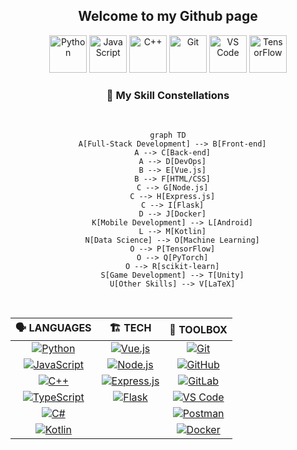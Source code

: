 <h2 align="center">Welcome to my Github page</h2>
<div align="center">
  <img src="https://i.giphy.com/media/LMt9638dO8dftAjtco/giphy.webp" width="60" alt="Python">
  <img src="https://media3.giphy.com/media/ln7z2eWriiQAllfVcn/200w.webp" width="60" alt="JavaScript">
  <img src="https://i.giphy.com/media/SsCYf6DRFJrOpP0IoM/200.webp" width="60" alt="C++">
  <img src="https://i.giphy.com/media/kH1DBkPNyZPOk0BxrM/200.webp" width="60" alt="Git">
  <img src="https://i.giphy.com/media/IdyAQJVN2kVPNUrojM/200.webp" width="60" alt="VS Code">
  <img src="https://media.giphy.com/media/SU2ic3wTfuC6JhD1lA/giphy.gif" width="60" alt="TensorFlow">
</div>

<h3 align="center">💫 My Skill Constellations</h3>

<br>




<div align="center">

  ```mermaid
  graph TD
    A[Full-Stack Development] --> B[Front-end]
    A --> C[Back-end]
    A --> D[DevOps]
    B --> E[Vue.js]
    B --> F[HTML/CSS]
    C --> G[Node.js]
    C --> H[Express.js]
    C --> I[Flask]
    D --> J[Docker]
    K[Mobile Development] --> L[Android]
    L --> M[Kotlin]
    N[Data Science] --> O[Machine Learning]
    O --> P[TensorFlow]
    O --> Q[PyTorch]
    O --> R[scikit-learn]
    S[Game Development] --> T[Unity]
    U[Other Skills] --> V[LaTeX]
  ```

</div>

<br>

<div align="center">

| 🗣️ LANGUAGES | 🏗️ TECH | 🧰 TOOLBOX |
|:--------------------:|:----------------------:|:----------:|
| [![Python](https://img.shields.io/badge/Python-3776AB?style=for-the-badge&logo=python&logoColor=white&style=flat-square&border-radius=50%)](https://www.python.org) | [![Vue.js](https://img.shields.io/badge/Vue.js-35495E?style=for-the-badge&logo=vue.js&logoColor=4FC08D&style=flat-square&border-radius=50%)](https://vuejs.org) | [![Git](https://img.shields.io/badge/Git-F05032?style=for-the-badge&logo=git&logoColor=white&style=flat-square&border-radius=50%)](https://git-scm.com) |
| [![JavaScript](https://img.shields.io/badge/JavaScript-F7DF1E?style=for-the-badge&logo=javascript&logoColor=black&style=flat-square&border-radius=50%)](https://developer.mozilla.org/en-US/docs/Web/JavaScript) | [![Node.js](https://img.shields.io/badge/Node.js-43853D?style=for-the-badge&logo=node.js&logoColor=white&style=flat-square&border-radius=50%)](https://nodejs.org) | [![GitHub](https://img.shields.io/badge/GitHub-100000?style=for-the-badge&logo=github&logoColor=white&style=flat-square&border-radius=50%)](https://github.com) |
| [![C++](https://img.shields.io/badge/C++-00599C?style=for-the-badge&logo=c%2B%2B&logoColor=white&style=flat-square&border-radius=50%)](https://www.cplusplus.com) | [![Express.js](https://img.shields.io/badge/Express.js-404D59?style=for-the-badge&logo=express&logoColor=white&style=flat-square&border-radius=50%)](https://expressjs.com) | [![GitLab](https://img.shields.io/badge/GitLab-330F63?style=for-the-badge&logo=gitlab&logoColor=white&style=flat-square&border-radius=50%)](https://gitlab.com) |
| [![TypeScript](https://img.shields.io/badge/TypeScript-007ACC?style=for-the-badge&logo=typescript&logoColor=white&style=flat-square&border-radius=50%)](https://www.typescriptlang.org) | [![Flask](https://img.shields.io/badge/Flask-000000?style=for-the-badge&logo=flask&logoColor=white&style=flat-square&border-radius=50%)](https://flask.palletsprojects.com/) | [![VS Code](https://img.shields.io/badge/VS_Code-0078D4?style=for-the-badge&logo=visual%20studio%20code&logoColor=white&style=flat-square&border-radius=50%)](https://code.visualstudio.com) |
| [![C#](https://img.shields.io/badge/C%23-239120?style=for-the-badge&logo=c-sharp&logoColor=white&style=flat-square&border-radius=50%)](https://docs.microsoft.com/en-us/dotnet/csharp/) | | [![Postman](https://img.shields.io/badge/Postman-FF6C37?style=for-the-badge&logo=postman&logoColor=white&style=flat-square&border-radius=50%)](https://www.postman.com) |
| [![Kotlin](https://img.shields.io/badge/Kotlin-0095D5?style=for-the-badge&logo=kotlin&logoColor=white&style=flat-square&border-radius=50%)](https://kotlinlang.org) | | [![Docker](https://img.shields.io/badge/Docker-2CA5E0?style=for-the-badge&logo=docker&logoColor=white&style=flat-square&border-radius=50%)](https://www.docker.com) |

</div>
